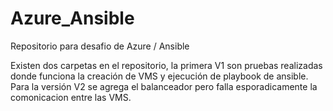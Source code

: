 # Azure_Ansible
Repositorio para desafio de Azure / Ansible

Existen dos carpetas en el repositorio, la primera V1 son pruebas realizadas donde funciona la creación de VMS y ejecución de playbook de ansible.
Para la versión V2 se agrega el balanceador pero falla esporadicamente la comonicacion entre las VMS.
